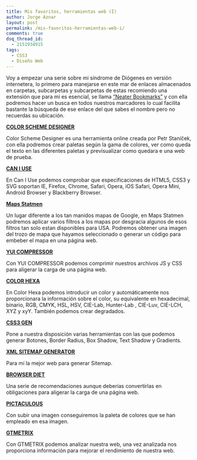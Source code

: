 ```yaml
---
title: Mis favoritos, herramientas web (I)
author: Jorge Aznar
layout: post
permalink: /mis-favoritos-herramientas-web-i/
comments: true
dsq_thread_id:
  - 2151934915
tags:
  - CSS3
  - Diseño Web
---
```

Voy a empezar una serie sobre mi síndrome de Diógenes en versión internetera, lo primero para manejarse en este mar de enlaces almacenados en carpetas, subcarpetas y subcarpetas de estas recomiendo una extensión que para mi es esencial, se llama <a href="https://chrome.google.com/webstore/detail/neater-bookmarks/ofgjggbjanlhbgaemjbkiegeebmccifi?hl=es" target="_blank">&#8220;Neater Bookmarks&#8221;</a> y con ella podremos hacer un busca en todos nuestros marcadores lo cual facilita bastante la búsqueda de ese enlace del que sabes el nombre pero no recuerdas su ubicación.

<!--more-->

<a href="http://colorschemedesigner.com/" target="_blank"><strong>COLOR SCHEME DESIGNER</strong></a>

Color Scheme Designer es una herramienta online creada por Petr Staníček, con ella podremos crear paletas según la gama de colores, ver como queda el texto en las diferentes paletas y previsualizar como quedara e una web de prueba.

<a href="http://caniuse.com/" target="_blank"><strong>CAN I USE</strong></a>

En Can I Use podemos comprobar que especificaciones de HTML5, CSS3 y SVG soportan IE, Firefox, Chrome, Safari, Opera, iOS Safari, Opera Mini, Android Browser y Blackberry Browser.

<a href="http://maps.stamen.com/" target="_blank"><strong>Maps Statmen</strong></a>

Un lugar diferente a los tan manidos mapas de Google, en Maps Statmen podremos aplicar varios filtros a los mapas por desgracia algunos de esos filtros tan solo estan disponibles para USA. Podremos obtener una imagen del trozo de mapa que hayamos seleccionado o generar un código para embeber el mapa en una página web.

<a href="http://refresh-sf.com/yui/" target="_blank"><strong>YUI COMPRESSOR</strong></a>

Con YUI COMPRESSOR podemos comprimir nuestros archivos JS y CSS para aligerar la carga de una página web.

<a href="http://www.colorhexa.com/" target="_blank"><strong>COLOR HEXA</strong></a>

En Color Hexa podemos introducir un color y automáticamente nos proporcionara la información sobre el color, su equivalente en hexadecimal, binario, RGB, CMYK, HSL, HSV, CIE-Lab, Hunter-Lab , CIE-Luv, CIE-LCH, XYZ y xyY. También podemos crear degradados.

<a href="http://css3gen.com/" target="_blank"><strong>CSS3 GEN</strong></a>

Pone a nuestra disposición varias herramientas con las que podemos generar Botones, Border Radius, Box Shadow, Text Shadow y Gradients.

<a href="http://www.web-site-map.com/index.php#" target="_blank"><strong>XML SITEMAP GENERATOR</strong></a>

Para mí la mejor web para generar Sitemap.

<a href="http://browserdiet.com/es/" target="_blank"><strong>BROWSER DIET</strong></a>

Una serie de recomendaciones aunque deberías convertirlas en obligaciones para aligerar la carga de una página web.

<a href="http://www.pictaculous.com/" target="_blank"><strong>PICTACULOUS</strong></a>

Con subir una imagen conseguiremos la paleta de colores que se han empleado en esa imagen.

<a href="http://gtmetrix.com/" target="_blank"><strong>GTMETRIX</strong></a>

Con GTMETRIX podemos analizar nuestra web, una vez analizada nos proporciona información para mejorar el rendimiento de nuestra web.